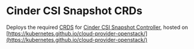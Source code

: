 # Cinder CSI Snapshot CRDs

Deploys the required [CRDS](https://github.com/kubernetes-csi/external-snapshotter/tree/master/client/config/crd) for [Cinder CSI Snapshot Controller](https://github.com/kubernetes/cloud-provider-openstack/tree/master/charts/cinder-csi-plugin), hosted on [https://kubernetes.github.io/cloud-provider-openstack/](https://kubernetes.github.io/cloud-provider-openstack/)

